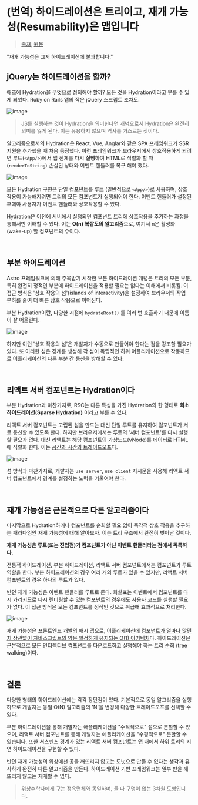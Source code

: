 # (번역) 하이드레이션은 트리이고, 재개 가능성(Resumability)은 맵입니다

> [출처](https://velog.io/@superlipbalm/hydration-tree-resumability-map), [원문](https://www.builder.io/blog/hydration-tree-resumability-map)

"재개 가능성은 그저 하이드레이션에 불과합니다."

## jQuery는 하이드레이션을 할까?

애초에 Hydration을 무엇으로 정의해야 할까? 모든 것을 Hydration이라고 부를 수 있게 되었다. Ruby on Rails 앱의 작은 jQuery 스크립트 조차도.

![image](https://github.com/pozafly/TIL/assets/59427983/81cb55bf-1834-4533-a918-53d2445a1ab4)

> JS를 실행하는 것이 Hydration을 의미한다면 개념으로서 Hydration은 완전히 의미를 잃게 된다. 이는 유용하지 않으며 역사를 거스르는 짓이다.

알고리즘으로서의 Hydration은 React, Vue, Anglar와 같은 SPA 프레임워크가 SSR지원을 추가했을 때 처음 등장했다. 이런 프레임워크가 브라우저에서 상호작용하게 되려면 루트(`<App/>`)에서 앱 전체를 다시 **실행**하여 HTML로 직렬화 할 때 (`renderToString`) 손실된 상태와 이벤트 핸들러를 복구 해야 했다.

![image](https://velog.velcdn.com/images/superlipbalm/post/0954bfcd-6a67-49f4-a950-f9bb3c1589e7/image.gif)

모든 Hydration 구현은 단일 컴포넌트를 루트 (일반적으로 `<App/>`)로 사용하며, 상호작용이 가능해지려면 트리의 모든 컴포넌트가 실행되어야 한다. 이벤트 핸들러가 설정된 후에야 사용자가 이벤트 핸들러와 상호작용할 수 있다.

Hydration은 이전에 서버에서 실행되던 컴포넌트 트리에 상호작용을 추가하는 과정을 통해서만 이해할 수 있다. 이는 **O(n) 복잡도의 알고리즘**으로, 여기서 n은 활성화 (wake-up) 할 컴포넌트의 수이다.

<br/>

## 부분 하이드레이션

Astro 프레임워크에 의해 주목받기 시작한 부분 하이드레이션 개념은 트리의 모든 부분, 특히 완전히 정적인 부분에 하이드레이션을 적용할 필요는 없다는 이해에서 비롯됨. 이 접근 방식은 '상호 작용의 섬'(islands of interactivity)을 설정하여 브라우저의 작업 부하를 줄여 더 빠른 상호 작용으로 이어진다.

부분 Hydration이란, 다양한 시점에 `hydrateRoot()` 를 여러 번 호출하기 때문에 이름이 잘 어울린다.

![image](https://velog.velcdn.com/images/superlipbalm/post/b59ad41e-9b82-4e25-bb6f-7f8c08c73e08/image.gif)

하지만 이런 '상호 작용의 섬'은 개발자가 수동으로 만들어야 한다는 점을 강조할 필요가 있다. 또 이러한 섬은 경계를 생성해 각 섬이 독립적인 하위 어플리케이션으로 작동하므로 어플리케이션의 다른 부분 간 통신을 방해할 수 있다.

<br/>

## 리액트 서버 컴포넌트는 Hydration이다

부분 Hydration과 마찬가지로, RSC는 다른 특성을 가진 Hydration의 한 형태로 **희소 하이드레이션(Sparse Hydration)** 이라고 부를 수 있다.

리액트 서버 컴포넌트는 고립된 섬을 만드는 대신 단일 루트를 유지하여 컴포넌트가 서로 통신할 수 있도록 한다. 하지만 브라우저에서는 루트의 '서버 컴포넌트'를 다시 실행할 필요가 없다. 대신 리액트는 해당 컴포넌트의 가상노드(vNode)를 데이터로 HTML에 직렬화 한다. 이는 [공간과 시간의 트레이드오프](https://en.wikipedia.org/wiki/Space–time_tradeoff)다.

![image](https://velog.velcdn.com/images/superlipbalm/post/0ac86715-e28c-4851-9782-cb455bcc23dd/image.gif)

섬 방식과 마찬가지로, 개발자는 `use server`, `use client` 지시문을 사용해 리액트 서버 컴포넌트에서 경계를 설정하는 노력을 기울여야 한다.

<br/>

## 재개 가능성은 근본적으로 다른 알고리즘이다

마지막으로 Hydration하거나 컴포넌트를 순회할 필요 없이 즉각적 상호 작용을 추구하는 패러다임인 재개 가능성에 대해 알아보자. 이는 트리 구조에서 완전히 벗어난 것이다.

**재개 가능성은 루트(또는 진입점)가 컴포넌트가 아닌 이벤트 핸들러라는 점에서 독특하다.**

전통적 하이드레이션, 부분 하이드레이션, 리액트 서버 컴포넌트에서는 컴포넌트가 루트 역할을 한다. 부분 하이드레이션의 경우 여러 개의 루트가 있을 수 있지만, 리액트 서버 컴포넌트의 경우 하나의 루트가 있다.

반면 재개 가능성은 이벤트 핸들러를 루트로 둔다. 화살표는 이벤트에서 컴포넌트를 다시 가리키므로 다시 렌더링할 수 있는 컴포넌트의 경우에도 사용자 코드를 실행할 필요가 없다. 이 접근 방식은 모든 컴포넌트를 정적인 것으로 취급해 효과적으로 처리한다.

![image](https://velog.velcdn.com/images/superlipbalm/post/c60f937c-96db-40b3-8502-4cd73f87985c/image.gif)

재개 가능성은 프론트엔드 개발의 해시 맵으로, 어플리케이션에 [컴포넌트가 얼마나 많던지 상관없이 자바스크립트의 양은 일정하게 유지되는 O(1) 아키텍처](https://www.builder.io/blog/our-current-frameworks-are-on-we-need-o1)다. 하이드레이션은 근본적으로 모든 인터렉티브 컴포넌트를 다운로드하고 실행해야 하는 트리 순회 (tree walking)이다.

<br/>

## 결론

다양한 형태의 하이드레이션에는 각각 장단점이 있다. 기본적으로 동일 알그리즘을 실행하므로 개발자는 동일 O(N) 알고리즘의 'N'을 변경해 다양한 트레이드오프를 선택할 수 있다.

부분 하이드레이션을 통해 개발자는 애플리케이션을 "수직적으로" 섬으로 분할할 수 있으며, 리액트 서버 컴포넌트를 통해 개발자는 애플리케이션을 "수평적으로" 분할할 수 있습니다. 또한 서스펜스 경계가 있는 리액트 서버 컴포넌트는 앱 내에서 하위 트리의 지연 하이드레이션을 구현할 수 있다.

반면 재개 가능성의 위상에선 공을 깨뜨리지 않고는 도넛으로 만들 수 없다는 생각과 유사하게 완전히 다른 알고리즘을 만든다. 하이드레이션 기반 프레임워크는 일부 판을 깨뜨리지 않고는 재개할 수 없다.

> 위상수학자에게 구는 정육면체와 동일하며, 둘 다 구멍이 없는 3차원 도형입니다.